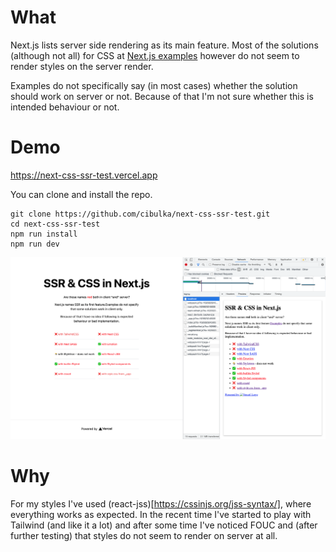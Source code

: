 # What

Next.js lists server side rendering as its main feature. Most of the solutions (although not all) for CSS at [Next.js examples](https://github.com/vercel/next.js/tree/canary/examples) however do not seem to render styles on the server render.

Examples do not specifically say (in most cases) whether the solution should work on server or not. Because of that I'm not sure whether this is intended behaviour or not.

# Demo

https://next-css-ssr-test.vercel.app

You can clone and install the repo.

```
git clone https://github.com/cibulka/next-css-ssr-test.git
cd next-css-ssr-test
npm run install
npm run dev
```

![Screenshot of demo](/screenshot.png?raw=true "Screenshot of demo")

# Why

For my styles I've used (react-jss)[https://cssinjs.org/jss-syntax/], where everything works as expected. In the recent time I've started to play with Tailwind (and like it a lot) and after some time I've noticed FOUC and (after further testing) that styles do not seem to render on server at all.
